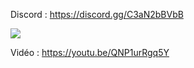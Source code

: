 Discord : https://discord.gg/C3aN2bBVbB

<img src="https://i.imgur.com/7YappVx.png">

Vidéo : https://youtu.be/QNP1urRgq5Y
